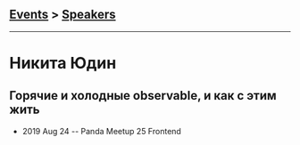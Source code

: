 ## [Events](../README.md) > [Speakers](../speakers.md)
---

# Никита Юдин

## Горячие и холодные observable, и как с этим жить
- 2019 Aug 24 -- Panda Meetup 25 Frontend    
